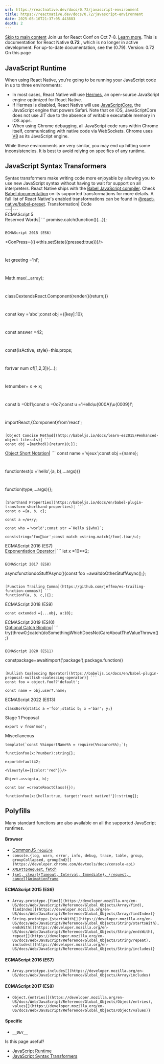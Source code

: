 ```yaml
---
url: https://reactnative.dev/docs/0.72/javascript-environment
title: https://reactnative.dev/docs/0.72/javascript-environment
date: 2025-05-10T21:37:05.443883
depth: 2
---
```


[Skip to main content](https://reactnative.dev/docs/0.72/javascript-environment#__docusaurus_skipToContent_fallback)
Join us for React Conf on Oct 7-8. [Learn more](https://conf.react.dev).
This is documentation for React Native **0.72** , which is no longer in active development.
For up-to-date documentation, see the (0.79).
Version: 0.72
On this page
## JavaScript Runtime[​](https://reactnative.dev/docs/0.72/javascript-environment#javascript-runtime "Direct link to JavaScript Runtime")
When using React Native, you're going to be running your JavaScript code in up to three environments:
  * In most cases, React Native will use [Hermes](https://reactnative.dev/docs/0.72/hermes), an open-source JavaScript engine optimized for React Native.
  * If Hermes is disabled, React Native will use [JavaScriptCore](http://trac.webkit.org/wiki/JavaScriptCore), the JavaScript engine that powers Safari. Note that on iOS, JavaScriptCore does not use JIT due to the absence of writable executable memory in iOS apps.
  * When using Chrome debugging, all JavaScript code runs within Chrome itself, communicating with native code via WebSockets. Chrome uses [V8](https://v8.dev/) as its JavaScript engine.


While these environments are very similar, you may end up hitting some inconsistencies. It is best to avoid relying on specifics of any runtime.
## JavaScript Syntax Transformers[​](https://reactnative.dev/docs/0.72/javascript-environment#javascript-syntax-transformers "Direct link to JavaScript Syntax Transformers")
Syntax transformers make writing code more enjoyable by allowing you to use new JavaScript syntax without having to wait for support on all interpreters.
React Native ships with the [Babel JavaScript compiler](https://babeljs.io). Check [Babel documentation](https://babeljs.io/docs/plugins/#transform-plugins) on its supported transformations for more details.
A full list of React Native's enabled transformations can be found in [@react-native/babel-preset](https://github.com/facebook/react-native/tree/main/packages/react-native-babel-preset).
Transformation| Code  
---|---  
ECMAScript 5  
Reserved Words| ```
promise.catch(function(){...});
```
  
ECMAScript 2015 (ES6)  
```
<ConPress={()=>this.setState({pressed:true})}/>
```
  
```
let greeting ='hi';
```
  
```
Math.max(...array);
```
  
```
classCextendsReact.Component{render(){return<View/>;}}
```
  
```
const key ='abc';const obj ={[key]:10};
```
  
```
const answer =42;
```
  
```
const{isActive, style}=this.props;
```
  
```
for(var num of[1,2,3]){...};
```
  
```
letnumber= x => x;
```
  
```
const b =0b11;const o =0o7;const u ='Hello\u{000A}\u{0009}!';
```
  
```
importReact,{Component}from'react';
```
  
[Object Concise Method](http://babeljs.io/docs/learn-es2015/#enhanced-object-literals)| ```
const obj ={method(){return10;}};
```
  
[Object Short Notation](http://babeljs.io/docs/learn-es2015/#enhanced-object-literals)| ```
const name ='vjeux';const obj ={name};
```
  
```
functiontest(x ='hello',{a, b},...args){}
```
  
```
function(type,...args){};
```
  
[Shorthand Properties](https://babeljs.io/docs/en/babel-plugin-transform-shorthand-properties)| ```
const o ={a, b, c};
```
  
```
const a =/o+/y;
```
  
```
const who ='world';const str =`Hello ${who}`;
```
  
```
conststring='foo💩bar';const match =string.match(/foo(.)bar/u);
```
  
ECMAScript 2016 (ES7)  
[Exponentiation Operator](https://babeljs.io/docs/en/babel-plugin-transform-exponentiation-operator)| ```
let x =10**2;
```
  
ECMAScript 2017 (ES8)  
```
asyncfunctiondoStuffAsync(){const foo =awaitdoOtherStuffAsync();};
```
  
[Function Trailing Comma](https://github.com/jeffmo/es-trailing-function-commas)| ```
functionf(a, b, c,){};
```
  
ECMAScript 2018 (ES9)  
```
const extended ={...obj, a:10};
```
  
ECMAScript 2019 (ES10)  
[Optional Catch Binding](https://babeljs.io/docs/en/babel-plugin-proposal-optional-catch-binding)| ```
try{throw0;}catch{doSomethingWhichDoesNotCareAboutTheValueThrown();}
```
  
ECMAScript 2020 (ES11)  
```
constpackage=awaitimport('package');package.function()
```
  
[Nullish Coalescing Operator](https://babeljs.io/docs/en/babel-plugin-proposal-nullish-coalescing-operator)| ```
const foo = object.foo??'default';
```
  
```
const name = obj.user?.name;
```
  
ECMAScript 2022 (ES13)  
```
classBork{static a ='foo';static b; x ='bar'; y;}
```
  
Stage 1 Proposal  
```
export v from'mod';
```
  
Miscellaneous  
```
template(`const %%importName%% = require(%%source%%);`);
```
  
```
functionfoo(x:?number):string{};
```
  
```
exportdefault42;
```
  
```
<Viewstyle={{color:'red'}}/>
```
  
```
Object.assign(a, b);
```
  
```
const bar =createReactClass({});
```
  
```
functionfoo(x:{hello:true, target:'react native!'}):string{};
```
  
## Polyfills[​](https://reactnative.dev/docs/0.72/javascript-environment#polyfills "Direct link to Polyfills")
Many standard functions are also available on all the supported JavaScript runtimes.
#### Browser[​](https://reactnative.dev/docs/0.72/javascript-environment#browser "Direct link to Browser")
  * [CommonJS `require`](https://nodejs.org/docs/latest/api/modules.html)
  * `console.{log, warn, error, info, debug, trace, table, group, groupCollapsed, groupEnd}[](https://developer.chrome.com/devtools/docs/console-api)`
  * [`XMLHttpRequest`, `fetch`](https://reactnative.dev/docs/0.72/network#content)
  * [`{set, clear}{Timeout, Interval, Immediate}, {request, cancel}AnimationFrame`](https://reactnative.dev/docs/0.72/timers#content)


#### ECMAScript 2015 (ES6)[​](https://reactnative.dev/docs/0.72/javascript-environment#ecmascript-2015-es6 "Direct link to ECMAScript 2015 \(ES6\)")
  * `Array.prototype.{find[](https://developer.mozilla.org/en-US/docs/Web/JavaScript/Reference/Global_Objects/Array/find), findIndex[](https://developer.mozilla.org/en-US/docs/Web/JavaScript/Reference/Global_Objects/Array/findIndex)}`
  * `String.prototype.{startsWith[](https://developer.mozilla.org/en-US/docs/Web/JavaScript/Reference/Global_Objects/String/startsWith), endsWith[](https://developer.mozilla.org/en-US/docs/Web/JavaScript/Reference/Global_Objects/String/endsWith), repeat[](https://developer.mozilla.org/en-US/docs/Web/JavaScript/Reference/Global_Objects/String/repeat), includes[](https://developer.mozilla.org/en-US/docs/Web/JavaScript/Reference/Global_Objects/String/includes)}`


#### ECMAScript 2016 (ES7)[​](https://reactnative.dev/docs/0.72/javascript-environment#ecmascript-2016-es7 "Direct link to ECMAScript 2016 \(ES7\)")
  * `Array.prototype.includes[](https://developer.mozilla.org/en-US/docs/Web/JavaScript/Reference/Global_Objects/Array/includes)`


#### ECMAScript 2017 (ES8)[​](https://reactnative.dev/docs/0.72/javascript-environment#ecmascript-2017-es8 "Direct link to ECMAScript 2017 \(ES8\)")
  * `Object.{entries[](https://developer.mozilla.org/en-US/docs/Web/JavaScript/Reference/Global_Objects/Object/entries), values[](https://developer.mozilla.org/en-US/docs/Web/JavaScript/Reference/Global_Objects/Object/values)}`


#### Specific[​](https://reactnative.dev/docs/0.72/javascript-environment#specific "Direct link to Specific")
  * `__DEV__`


Is this page useful?
  * [JavaScript Runtime](https://reactnative.dev/docs/0.72/javascript-environment#javascript-runtime)
  * [JavaScript Syntax Transformers](https://reactnative.dev/docs/0.72/javascript-environment#javascript-syntax-transformers)



